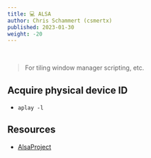 ```yaml
---
title: 💻 ALSA
author: Chris Schammert (csmertx)
published: 2023-01-30
weight: -20
---
```


<br />

> For tiling window manager scripting, etc.

## Acquire physical device ID

- ```aplay -l```

## Resources

- [AlsaProject](https://alsa-project.org/wiki/Main_Page)